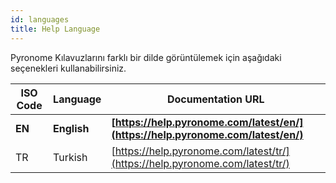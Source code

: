 ```yaml
---
id: languages
title: Help Language
---
```


Pyronome Kılavuzlarını farklı bir dilde görüntülemek için aşağıdaki seçenekleri kullanabilirsiniz.

| ISO Code | Language | Documentation URL
| ------ | ------ | ------ |
| **EN** | **English** | **[https://help.pyronome.com/latest/en/](https://help.pyronome.com/latest/en/)** |
| TR | Turkish | [https://help.pyronome.com/latest/tr/](https://help.pyronome.com/latest/tr/) |
